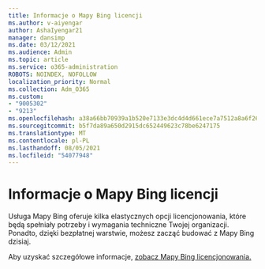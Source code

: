 ```yaml
---
title: Informacje o Mapy Bing licencji
ms.author: v-aiyengar
author: AshaIyengar21
manager: dansimp
ms.date: 03/12/2021
ms.audience: Admin
ms.topic: article
ms.service: o365-administration
ROBOTS: NOINDEX, NOFOLLOW
localization_priority: Normal
ms.collection: Adm_O365
ms.custom:
- "9005302"
- "9213"
ms.openlocfilehash: a38a66bb70939a1b520e7133e3dc4d4d661ece7a7512a8a6f263bcc365c71165
ms.sourcegitcommit: b5f7da89a650d2915dc652449623c78be6247175
ms.translationtype: MT
ms.contentlocale: pl-PL
ms.lasthandoff: 08/05/2021
ms.locfileid: "54077948"
---
```

# <a name="learn-about-bing-maps-licensing"></a>Informacje o Mapy Bing licencji

Usługa Mapy Bing oferuje kilka elastycznych opcji licencjonowania, które będą spełniały potrzeby i wymagania techniczne Twojej organizacji. Ponadto, dzięki bezpłatnej warstwie, możesz zacząć budować z Mapy Bing dzisiaj.

Aby uzyskać szczegółowe informacje, [zobacz Mapy Bing licencjonowania.](https://go.microsoft.com/fwlink/?linkid=2150203)
